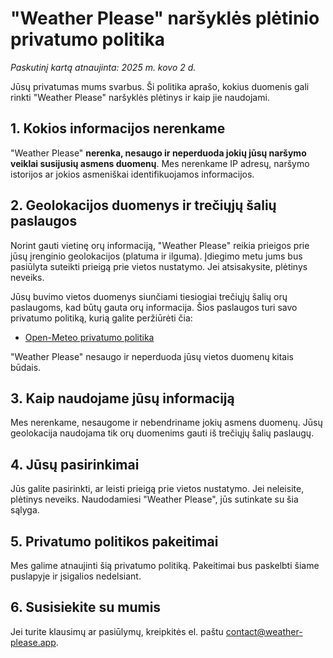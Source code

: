 # "Weather Please" naršyklės plėtinio privatumo politika

_Paskutinį kartą atnaujinta: 2025 m. kovo 2 d._

Jūsų privatumas mums svarbus. Ši politika aprašo, kokius duomenis gali rinkti "Weather Please" naršyklės plėtinys ir kaip jie naudojami.

## 1. Kokios informacijos nerenkame

"Weather Please" **nerenka, nesaugo ir neperduoda jokių jūsų naršymo veiklai susijusių asmens duomenų**. Mes nerenkame IP adresų, naršymo istorijos ar jokios asmeniškai identifikuojamos informacijos.

## 2. Geolokacijos duomenys ir trečiųjų šalių paslaugos

Norint gauti vietinę orų informaciją, "Weather Please" reikia prieigos prie jūsų įrenginio geolokacijos (platuma ir ilguma). Įdiegimo metu jums bus pasiūlyta suteikti prieigą prie vietos nustatymo. Jei atsisakysite, plėtinys neveiks.

Jūsų buvimo vietos duomenys siunčiami tiesiogiai trečiųjų šalių orų paslaugoms, kad būtų gauta orų informacija. Šios paslaugos turi savo privatumo politiką, kurią galite peržiūrėti čia:

- [Open-Meteo privatumo politika](https://open-meteo.com/en/terms)

"Weather Please" nesaugo ir neperduoda jūsų vietos duomenų kitais būdais.

## 3. Kaip naudojame jūsų informaciją

Mes nerenkame, nesaugome ir nebendriname jokių asmens duomenų. Jūsų geolokacija naudojama tik orų duomenims gauti iš trečiųjų šalių paslaugų.

## 4. Jūsų pasirinkimai

Jūs galite pasirinkti, ar leisti prieigą prie vietos nustatymo. Jei neleisite, plėtinys neveiks. Naudodamiesi "Weather Please", jūs sutinkate su šia sąlyga.

## 5. Privatumo politikos pakeitimai

Mes galime atnaujinti šią privatumo politiką. Pakeitimai bus paskelbti šiame puslapyje ir įsigalios nedelsiant.

## 6. Susisiekite su mumis

Jei turite klausimų ar pasiūlymų, kreipkitės el. paštu [contact@weather-please.app](mailto:contact@weather-please.app).
